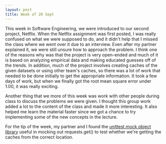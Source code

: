 ```yaml
---
layout: post
title: Week of 20 Sept
---
```


This week in Software Engineering, we were introduced to our second project, Netflix. When the Netflix assignment was first posted, I was really confused on what we were supposed to do, and it didn't help that I missed the class where we went over it due to an interview. Even after my partner explained it, we were still unsure how to approach the problem. I think one of the reasons why was that the project is very open-ended and much of it is based on analyzing empirical data and making educated guesses off of the trends. In addition, much of the project involves creating caches of the given datasets or using other team's caches, so there was a lot of work that needed to be done initially to get the appropriate information. It took a few days of work, but when we finally got the root mean square error under 1.00, it was really exciting.

Another thing that we more of this week was work with other people during class to discuss the problems we were given. I thought this group work added a lot to the content of the class and made it more interesting. It also helped me learn the material faster since we got a chance to try implementing some of the new concepts in the lecture.

For the tip of the week, my partner and I found the [unittest mock object library](https://docs.python.org/3/library/unittest.mock.html) useful in mocking out requests.get() to test whether we're getting the caches from the correct location.
